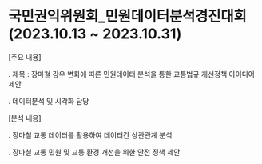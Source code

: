 # 국민권익위원회_민원데이터분석경진대회 (2023.10.13 ~ 2023.10.31)

[주요 내용]


. 제목 : 장마철 강우 변화에 따른 민원데이터 분석을 통한 교통법규 개선정책 아이디어 제안

. 데이터분석 및 시각화 담당

[분석 내용]



. 장마철 교통 데이터를 활용하여 데이터간 상관관계 분석


. 장마철 교통 민원 및 교통 환경 개선을 위한 안전 정책 제안


